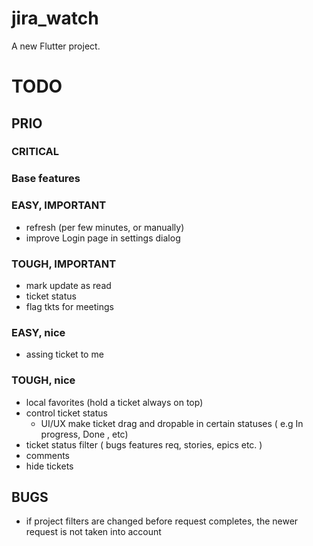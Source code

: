 # jira_watch

A new Flutter project.


# TODO 


## PRIO


### CRITICAL
### Base features

### EASY, IMPORTANT
 - refresh (per few minutes, or manually)
 - improve Login page in settings dialog

### TOUGH, IMPORTANT
 - mark update as read
 - ticket status
 - flag tkts for meetings

### EASY, nice
 - assing ticket to me

### TOUGH, nice
 - local favorites (hold a ticket always on top)
 - control ticket status
   - UI/UX make ticket drag and dropable in certain statuses ( e.g In progress, Done , etc)
 - ticket status filter ( bugs features req, stories, epics etc. )
 - comments
 - hide tickets

## BUGS
 - if project filters are changed before request completes, the newer request is not taken into account


